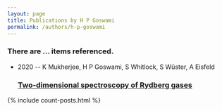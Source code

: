 ```yaml
---
layout: page
title: Publications by H P Goswami
permalink: /authors/h-p-goswami
---
```


<h3 id="number-posts">There are ... items referenced.</h3>
<ul class="post-list">
<li><span class='post-meta'>2020 -- K Mukherjee, H P Goswami, S Whitlock, S Wüster, A Eisfeld</span><h3><a class='post-link' href="{{ site.baseurl }}/two-dimensional-spectroscopy-of-rydberg-gases">Two-dimensional spectroscopy of Rydberg gases</a></h3></li>

</ul>
{% include count-posts.html %}
